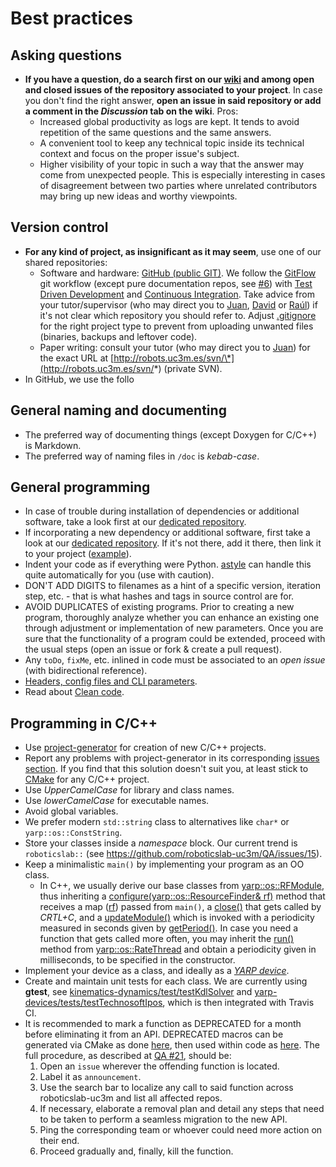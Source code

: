 # Best practices

## Asking questions
* **If you have a question, do a search first on our **[**wiki**](http://robots.uc3m.es/)** and among open and closed issues of the repository associated to your project**. In case you don't find the right answer, **open an issue in said repository or add a comment in the **_**Discussion**_** tab on the wiki**. Pros:
  * Increased global productivity as logs are kept. It tends to avoid repetition of the same questions and the same answers.
  * A convenient tool to keep any technical topic inside its technical context and focus on the proper issue's subject.
  * Higher visibility of your topic in such a way that the answer may come from unexpected people. This is especially interesting in cases of disagreement between two parties where unrelated contributors may bring up new ideas and worthy viewpoints.
  
## Version control
* **For any kind of project, as insignificant as it may seem**, use one of our shared repositories:
  * Software and hardware: [GitHub \(public GIT\)](https://github.com/roboticslab-uc3m). We follow the [GitFlow](https://www.atlassian.com/git/tutorials/comparing-workflows/gitflow-workflow/) git workflow \(except pure documentation repos, see [\#6](https://github.com/roboticslab-uc3m/best-practices/issues/6)\) with [Test Driven Development](https://en.wikipedia.org/wiki/Test-driven_development) and [Continuous Integration](https://en.wikipedia.org/wiki/Continuous_integration). Take advice from your tutor/supervisor \(who may direct you to [Juan](https://github.com/jgvictores), [David](https://github.com/David-Estevez) or [Raúl](https://github.com/rsantos88)\) if it's not clear which repository you should refer to. Adjust [.gitignore](https://git-scm.com/docs/gitignore) for the right project type to prevent from uploading unwanted files \(binaries, backups and leftover code\).
  * Paper writing: consult your tutor \(who may direct you to [Juan](https://github.com/jgvictores)\) for the exact URL at [http://robots.uc3m.es/svn/\*](http://robots.uc3m.es/svn/*) \(private SVN\).
* In GitHub, we use the follo

## General naming and documenting
* The preferred way of documenting things \(except Doxygen for C/C++\) is Markdown.
* The preferred way of naming files in `/doc` is _kebab-case_.

## General programming
* In case of trouble during installation of dependencies or additional software, take a look first at our [dedicated repository](https://www.gitbook.com/book/roboticslab-uc3m/installation-guides/details).
* If incorporating a new dependency or additional software, first take a look at our [dedicated repository](https://www.gitbook.com/book/roboticslab-uc3m/installation-guides/details). If it's not there, add it there, then link it to your project ([example](5182f9f475e229acea4cca1130be57489fd6b0f7)).
* Indent your code as if everything were Python. [astyle](http://astyle.sourceforge.net/) can handle this quite automatically for you \(use with caution\).
* DON'T ADD DIGITS to filenames as a hint of a specific version, iteration step, etc. - that is what hashes and tags in source control are for.
* AVOID DUPLICATES of existing programs. Prior to creating a new program, thoroughly analyze whether you can enhance an existing one through adjustment or implementation of new parameters. Once you are sure that the functionality of a program could be extended, proceed with the usual steps \(open an issue or fork & create a pull request\).
* Any `toDo`, `fixMe`, etc. inlined in code must be associated to an _open issue_ \(with bidirectional reference\).
* [Headers, config files and CLI parameters](https://github.com/roboticslab-uc3m/asibot-main/blob/develop/doc/asibot-post-install.md#changing-parameters).
* Read about [Clean code](https://www.google.es/search?q=cleancode).

## Programming in C/C++
* Use [project-generator](https://github.com/roboticslab-uc3m/project-generator) for creation of new C/C++ projects.
* Report any problems with project-generator in its corresponding [issues section](https://github.com/roboticslab-uc3m/project-generator/issues). If you find that this solution doesn't suit you, at least stick to [CMake](http://asrob.uc3m.es/index.php/Tutorial_CMake) for any C/C++ project.
* Use _UpperCamelCase_ for library and class names.
* Use _lowerCamelCase_ for executable names.
* Avoid global variables.
* We prefer modern `std::string` class to alternatives like `char*` or `yarp::os::ConstString`.
* Store your classes inside a _namespace_ block. Our current trend is `roboticslab::` (see https://github.com/roboticslab-uc3m/QA/issues/15).
* Keep a minimalistic `main()` by implementing your program as an OO class.
  * In C++, we usually derive our base classes from [yarp::os::RFModule](http://www.yarp.it/classyarp_1_1os_1_1RFModule.html), thus inheriting a [configure\(yarp::os::ResourceFinder& rf\)](http://www.yarp.it/classyarp_1_1os_1_1RFModule.html#a6c3880961b00b0a7eb527d62214169b7) method that receives a map \([rf](http://www.yarp.it/classyarp_1_1os_1_1ResourceFinder.html)\) passed from `main()`, a [close\(\)](http://www.yarp.it/classyarp_1_1os_1_1RFModule.html#a58ce26fc6fdcb6eb4af8e8dc678e095e) that gets called by _CRTL+C_, and a [updateModule\(\)](http://www.yarp.it/classyarp_1_1os_1_1RFModule.html#a37ee5baa17ce243458a1dff209e878b7) which is invoked with a periodicity measured in seconds given by [getPeriod\(\)](http://www.yarp.it/classyarp_1_1os_1_1RFModule.html#ace2fdadde1a2690f274079fabd6420d2). In case you need a function that gets called more often, you may inherit the [run\(\)](http://www.yarp.it/classyarp_1_1os_1_1RateThread.html#ac3c97e766733b41a45c799aa0c05598f) method from [yarp::os::RateThread](http://www.yarp.it/classyarp_1_1os_1_1RateThread.html) and obtain a periodicity given in milliseconds, to be specified in the constructor.
* Implement your device as a class, and ideally as a [_YARP device_](http://asrob.uc3m.es/index.php/Tutorial_yarp_devices).
* Create and maintain unit tests for each class. We are currently using **gtest**, see [kinematics-dynamics/test/testKdlSolver](https://github.com/roboticslab-uc3m/kinematics-dynamics/tree/develop/test/testKdlSolver.cpp) and [yarp-devices/tests/testTechnosoftIpos](https://github.com/roboticslab-uc3m/yarp-devices/tree/develop/tests/testTechnosoftIpos/testTechnosoftIpos.cpp), which is then integrated with Travis CI.
* It is recommended to mark a function as DEPRECATED for a month before eliminating it from an API. DEPRECATED macros can be generated via CMake as done [here](https://github.com/roboticslab-uc3m/kinematics-dynamics/blob/21f2dde2a38f1d0c1c93703d3619e34c14c3bfcd/CMakeLists.txt#L110-L118), then used within code as [here](https://github.com/roboticslab-uc3m/kinematics-dynamics/blob/21f2dde2a38f1d0c1c93703d3619e34c14c3bfcd/libraries/TeoYarp/ICartesianSolver.h#L29-L33). The full procedure, as described at [QA #21](https://github.com/roboticslab-uc3m/QA/issues/21), should be:
  1. Open an `issue` wherever the offending function is located.
  1. Label it as `announcement`.
  1. Use the search bar to localize any call to said function across roboticslab-uc3m and list all affected repos.
  1. If necessary, elaborate a removal plan and detail any steps that need to be taken to perform a seamless migration to the new API.
  1. Ping the corresponding team or whoever could need more action on their end.
  1. Proceed gradually and, finally, kill the function.
